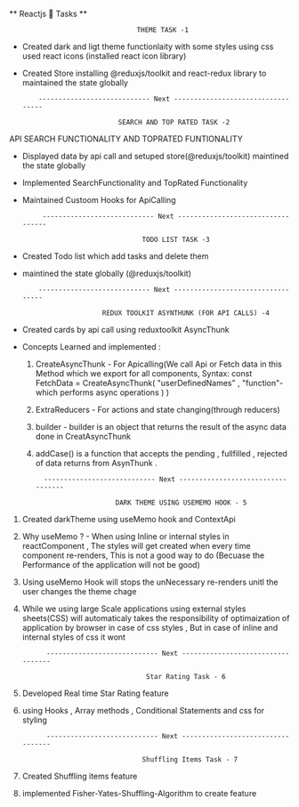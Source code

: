 ** Reactjs 🚀 Tasks **

                                    THEME TASK -1

- Created dark and ligt theme functionlaity with some styles using css used react icons (installed react icon library)
- Created Store installing @reduxjs/toolkit and react-redux library to maintained the state globally

          ---------------------------- Next ----------------------------------

                              SEARCH AND TOP RATED TASK -2

API SEARCH FUNCTIONALITY AND TOPRATED FUNTIONALITY

- Displayed data by api call and setuped store(@reduxjs/toolkit) maintined the state globally
- Implemented SearchFunctionality and TopRated Functionality
- Maintained Custoom Hooks for ApiCalling

           ---------------------------- Next ----------------------------------

                                    TODO LIST TASK -3

- Created Todo list which add tasks and delete them
- maintined the state globally (@reduxjs/toolkit)

          ---------------------------- Next ----------------------------------

                          REDUX TOOLKIT ASYNTHUNK (FOR API CALLS) -4

- Created cards by api call using reduxtoolkit AsyncThunk
- Concepts Learned and implemented :

  1.  CreateAsyncThunk - For Apicalling(We call Api or Fetch data in this Method which we export for all components,
      Syntax:
      const FetchData = CreateAsyncThunk( "userDefinedNames" , "function"- which performs async operations )
      )
  2.  ExtraReducers - For actions and state changing(through reducers)
  3.  builder - builder is an object that returns the result of the async data done in CreatAsyncThunk
  4.  addCase() is a function that accepts the pending , fullfilled , rejected of data returns from AsynThunk .

            ---------------------------- Next ----------------------------------

                              DARK THEME USING USEMEMO HOOK - 5

1.  Created darkTheme using useMemo hook and ContextApi
2.  Why useMemo ? - When using Inline or internal styles in reactComponent , The styles will get created when every time component re-renders, This is not a good way to do (Becuase the Performance of the application will not be good)
3.  Using useMemo Hook will stops the unNecessary re-renders unitl the user changes the theme chage
4.  While we using large Scale applications using external styles sheets(CSS) will automaticaly takes the responsibility of optimaization of application by browser in case of css styles , But in case of inline and internal styles of css it wont

              ---------------------------- Next ----------------------------------

                                       Star Rating Task - 6

5.  Developed Real time Star Rating feature
6.  using Hooks , Array methods , Conditional Statements and css for styling

              ---------------------------- Next ----------------------------------

                                      Shuffling Items Task - 7

7.  Created Shuffling items feature
8.  implemented Fisher-Yates-Shuffling-Algorithm to create feature
